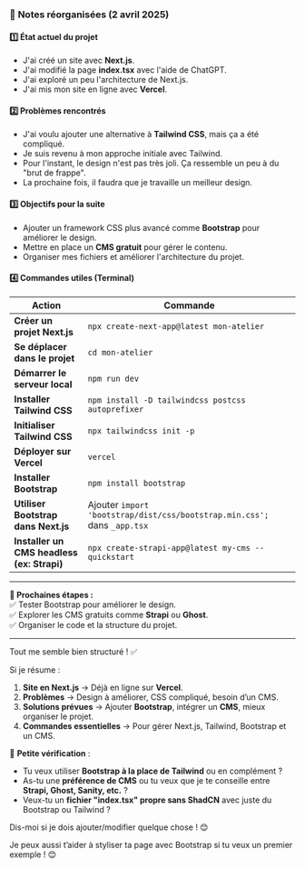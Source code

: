 ### 📝 **Notes réorganisées (2 avril 2025)**  

#### **1️⃣ État actuel du projet**  
- J'ai créé un site avec **Next.js**.  
- J'ai modifié la page **index.tsx** avec l'aide de ChatGPT.  
- J'ai exploré un peu l'architecture de Next.js.  
- J'ai mis mon site en ligne avec **Vercel**.  

#### **2️⃣ Problèmes rencontrés**  
- J'ai voulu ajouter une alternative à **Tailwind CSS**, mais ça a été compliqué.  
- Je suis revenu à mon approche initiale avec Tailwind.  
- Pour l'instant, le design n'est pas très joli. Ça ressemble un peu à du "brut de frappe".  
- La prochaine fois, il faudra que je travaille un meilleur design.  

#### **3️⃣ Objectifs pour la suite**  
- Ajouter un framework CSS plus avancé comme **Bootstrap** pour améliorer le design.  
- Mettre en place un **CMS gratuit** pour gérer le contenu.  
- Organiser mes fichiers et améliorer l'architecture du projet.  

#### **4️⃣ Commandes utiles (Terminal)**  

| Action | Commande |
|--------|---------|
| **Créer un projet Next.js** | `npx create-next-app@latest mon-atelier` |
| **Se déplacer dans le projet** | `cd mon-atelier` |
| **Démarrer le serveur local** | `npm run dev` |
| **Installer Tailwind CSS** | `npm install -D tailwindcss postcss autoprefixer` |
| **Initialiser Tailwind CSS** | `npx tailwindcss init -p` |
| **Déployer sur Vercel** | `vercel` |
| **Installer Bootstrap** | `npm install bootstrap` |
| **Utiliser Bootstrap dans Next.js** | Ajouter `import 'bootstrap/dist/css/bootstrap.min.css';` dans `_app.tsx` |
| **Installer un CMS headless (ex: Strapi)** | `npx create-strapi-app@latest my-cms --quickstart` |

---

**📌 Prochaines étapes :**  
✅ Tester Bootstrap pour améliorer le design.  
✅ Explorer les CMS gratuits comme **Strapi** ou **Ghost**.  
✅ Organiser le code et la structure du projet.  

---

Tout me semble bien structuré ! ✅  

Si je résume :  
1. **Site en Next.js** → Déjà en ligne sur **Vercel**.  
2. **Problèmes** → Design à améliorer, CSS compliqué, besoin d’un CMS.  
3. **Solutions prévues** → Ajouter **Bootstrap**, intégrer un **CMS**, mieux organiser le projet.  
4. **Commandes essentielles** → Pour gérer Next.js, Tailwind, Bootstrap et un CMS.  

📌 **Petite vérification** :  
- Tu veux utiliser **Bootstrap à la place de Tailwind** ou en complément ?  
- As-tu une **préférence de CMS** ou tu veux que je te conseille entre **Strapi, Ghost, Sanity, etc.** ?  
- Veux-tu un **fichier "index.tsx" propre sans ShadCN** avec juste du Bootstrap ou Tailwind ?  

Dis-moi si je dois ajouter/modifier quelque chose ! 😊

Je peux aussi t’aider à styliser ta page avec Bootstrap si tu veux un premier exemple ! 😊